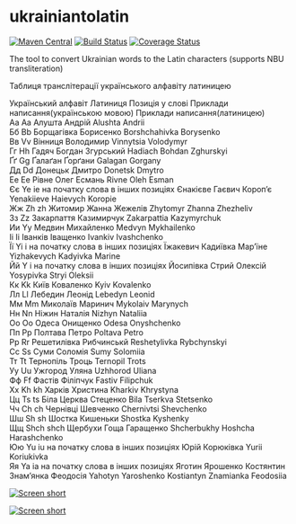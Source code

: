 ukrainiantolatin
================

[![Maven Central](https://img.shields.io/maven-central/v/com.github.javadev/ukrainiantolatin.svg)](http://search.maven.org/#search%7Cga%7C1%7Cg%3A%22com.github.javadev%22%20AND%20a%3A%22ukrainiantolatin%22)
[![Build Status](https://secure.travis-ci.org/javadev/ukrainiantolatin.png)](http://travis-ci.org/javadev/ukrainiantolatin)
[![Coverage Status](https://coveralls.io/repos/javadev/ukrainiantolatin/badge.png)](https://coveralls.io/r/javadev/ukrainiantolatin)

The tool to convert Ukrainian words to the Latin characters (supports NBU transliteration)

Таблиця транслітерації українського алфавіту латиницею

Український алфавіт  Латиниця Позиція у слові    Приклади написання(українською мовою)  Приклади написання(латиницею)<br/>
Аа    Aа     Алушта Андрій   Alushta Andrii<br/>
Бб    Bb      Борщагівка Борисенко Borshchahivkа Borysenko<br/>
Вв    Vv      Вінниця Володимир   Vinnytsia Volodymyr<br/>
Гг    Hh      Гадяч Богдан Згурський  Hadiach Bohdan Zghurskyi<br/>
Ґґ    Gg      Ґалаґан Ґорґани   Galagan Gorgany<br/>
Дд    Dd      Донецьк Дмитро Donetsk Dmytro<br/>
Ее    Eе     Рівне Олег Есмань    Rivne Oleh Esman<br/>
Єє    Ye ie   на початку слова в інших позиціях   Єнакієве Гаєвич Короп’є   Yenakiieve Haievych Koropie<br/>
Жж    Zh zh       Житомир Жанна Жежелів    Zhytomyr Zhanna Zhezheliv<br/>
Зз    Zz      Закарпаття Казимирчук   Zakarpattia Kazymyrchuk<br/>
Ии    Yy      Медвин Михайленко   Medvyn Mykhailenko<br/>
Іі    Ii      Іванків Іващенко Ivankiv Ivashchenko<br/>
Її    Yi i    на початку слова в інших позиціях   Їжакевич Кадиївка Мар’їне   Yizhakevych Kadyivka Marine<br/>
Йй    Y i на початку слова в інших позиціях   Йосипівка Стрий Олексій    Yosypivka Stryi Oleksii<br/>
Кк    Kk      Київ Коваленко Kyiv Kovalenko<br/>
Лл    Ll      Лебедин Леонід Lebedyn Leonid<br/>
Мм    Mm      Миколаїв Маринич Mykolaiv Marynych<br/>
Нн    Nn      Ніжин Наталія   Nizhyn Nataliіa<br/>
Оо    Oo      Одеса Онищенко Odesa Onyshchenko<br/>
Пп    Pp      Полтава Петро   Poltava Petro<br/>
Рр    Rr      Решетилівка Рибчинськй Reshetylivka Rybchynskyi<br/>
Сс    Ss      Суми Соломія Sumy Solomiia<br/>
Тт    Tt      Тернопіль Троць   Ternopil Trots<br/>
Уу    Uu      Ужгород Уляна   Uzhhorod Uliana<br/>
Фф    Ff      Фастів Філіпчук   Fastiv Filipchuk<br/>
Хх    Kh kh       Харків Христина   Kharkiv Khrystyna<br/>
Цц    Ts ts       Біла Церква Стеценко  Bila Tserkva Stetsenko<br/>
Чч    Ch ch       Чернівці Шевченко   Chernivtsi Shevchenko<br/>
Шш    Sh sh       Шостка Кишеньки   Shostka Kyshenky<br/>
Щщ    Shch shch       Щербухи Гоща Гаращенко  Shcherbukhy Hoshcha Harashchenko<br/>
Юю    Yu іu  на початку слова в інших позиціях   Юрій Корюківка Yurii Koriukivka<br/>
Яя    Ya ia   на початку слова в інших позиціях   Яготин Ярошенко Костянтин Знам’янка Феодосія   Yahotyn Yaroshenko Kostiantyn Znamianka Feodosiia

[![Screen short](https://raw.github.com/javadev/ukrainiantolatin/master/ukrtolatin.png)](http://javadev.github.com/ukrainiantolatin/)

[![Screen short](https://raw.github.com/javadev/ukrainiantolatin/master/ukrtolatin2.png)](http://javadev.github.com/ukrainiantolatin/)
